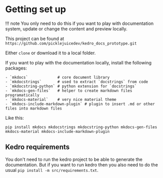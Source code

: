 # Getting set up

!!! note
    You only need to do this if you want to play with documentation system, update or change the content and preview locally.

This project can be found at `https://github.com/picklejuicedev/kedro_docs_prototype.git`

Either `clone` or download it to a local folder.

If you want to play with the documentation locally, install the following packages:

```
- `mkdocs`             # core document library
- `mkdocstrings`       # used to extract `docstrings` from code
- `mkdocstring-python` # python extension for `docstrings`
- `mkdocs-gen-files`   # helper to create markdown files programatically
- `mkdocs-material`    # very nice material theme
- `mkdocs-include-markdown-plugin` # plugin to insert .md or other files into markdown files
```

Like this:
```
pip install mkdocs mkdocstrings mkdocstring-python mkdocs-gen-files mkdocs-material mkdocs-include-markdown-plugin
```

## Kedro requirements

You don't need to run the kedro project to be able to generate the documentation.
But if you want to run kedro then you also need to do the usual `pip install -m src/requirements.txt`.
